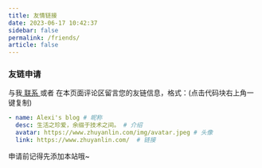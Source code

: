 ```yaml
---
title: 友情链接
date: 2023-06-17 10:42:37
sidebar: false
permalink: /friends/
article: false
---
```


<!--
普通卡片列表容器，可用于友情链接、项目推荐、古诗词展示等。
cardList 后面可跟随一个数字表示每行最多显示多少个，选值范围1~4，默认3。在小屏时会根据屏幕宽度减少每行显示数量。
-->
<!-- ::: cardList
```yaml
- name: Schaepher's Blog
  desc: 深透理解，熟练运用；似懂非懂，其实不懂。
  avatar: https://schaepher.github.io/images/avatar.png
  link: https://schaepher.github.io/
  bgColor: '#CBEAFA' # 可选，默认var(--bodyBg)。颜色值有#号时请添加单引号
  textColor: '#6854A1' # 可选，默认var(--textColor)
- name: CCC 的博客
  desc: 真香
  avatar: https://chuchencheng.com/images/avatar.png
  link: https://chuchencheng.com/
  bgColor: '#B9D59C'
  textColor: '#3B551F'
- name: Evan's blog # 昵称
  desc: 积跬步以至千里，喜欢学习喜欢你。 # 介绍
  avatar: https://fastly.jsdelivr.net/gh/xugaoyi/image_store/blog/20200103123203.jpg
  link: https://xugaoyi.com/
```
::: -->

### 友链申请

与我[ 联系 ](/about/#联系)或者 在本页面评论区留言您的友链信息，格式：(点击代码块右上角一键复制)


```yaml
- name: Alexi's blog # 昵称
  desc: 生活之珍爱，余缀于技术之间。 # 介绍
  avatar: https://www.zhuyanlin.com/img/avatar.jpeg # 头像
  link: https://www.zhuyanlin.com/  # 链接
```

申请前记得先添加本站哦~
